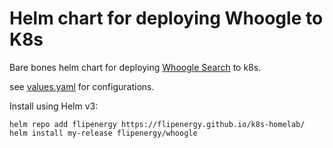 # Helm chart for deploying Whoogle to K8s

Bare bones helm chart for deploying [Whoogle Search](https://github.com/benbusby/whoogle-search) to k8s.

see [values.yaml](whoogle/values.yaml) for configurations.

Install using Helm v3:

```
helm repo add flipenergy https://flipenergy.github.io/k8s-homelab/
helm install my-release flipenergy/whoogle
```
